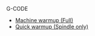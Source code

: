 G-CODE

* [Machine warmup (Full)](warmup-full.md)
* [Quick warmup (Spindle only)](warmup-spindle.md)
